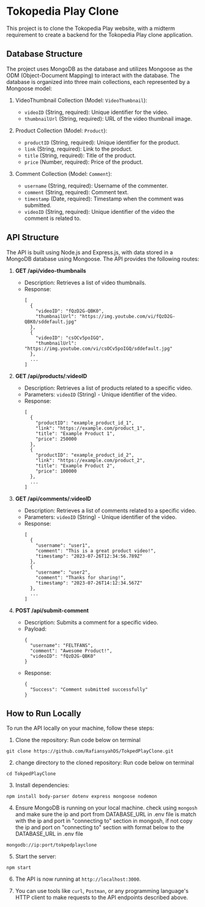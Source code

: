 # Tokopedia Play Clone

This project is to clone the Tokopedia Play website, with a midterm requirement to create a backend for the Tokopedia Play clone application.

## Database Structure

The project uses MongoDB as the database and utilizes Mongoose as the ODM (Object-Document Mapping) to interact with the database. The database is organized into three main collections, each represented by a Mongoose model:

1. VideoThumbnail Collection (Model: `VideoThumbnail`):
   - `videoID` (String, required): Unique identifier for the video.
   - `thumbnailUrl` (String, required): URL of the video thumbnail image.

2. Product Collection (Model: `Product`):
   - `productID` (String, required): Unique identifier for the product.
   - `link` (String, required): Link to the product.
   - `title` (String, required): Title of the product.
   - `price` (Number, required): Price of the product.

3. Comment Collection (Model: `Comment`):
   - `username` (String, required): Username of the commenter.
   - `comment` (String, required): Comment text.
   - `timestamp` (Date, required): Timestamp when the comment was submitted.
   - `videoID` (String, required): Unique identifier of the video the comment is related to.


## API Structure

The API is built using Node.js and Express.js, with data stored in a MongoDB database using Mongoose. The API provides the following routes:

1. **GET /api/video-thumbnails**
   - Description: Retrieves a list of video thumbnails.
   - Response:
     ```
     [
       {
         "videoID": "fQzD2G-QBK0",
         "thumbnailUrl": "https://img.youtube.com/vi/fQzD2G-QBK0/sddefault.jpg"
       },
       {
         "videoID": "csOCv5poIGQ",
         "thumbnailUrl": "https://img.youtube.com/vi/csOCv5poIGQ/sddefault.jpg"
       },
       ...
     ]
     ```

2. **GET /api/products/:videoID**
   - Description: Retrieves a list of products related to a specific video.
   - Parameters: `videoID` (String) - Unique identifier of the video.
   - Response:
     ```
     [
       {
         "productID": "example_product_id_1",
         "link": "https://example.com/product_1",
         "title": "Example Product 1",
         "price": 250000
       },
       {
         "productID": "example_product_id_2",
         "link": "https://example.com/product_2",
         "title": "Example Product 2",
         "price": 100000
       },
       ...
     ]
     ```

3. **GET /api/comments/:videoID**
   - Description: Retrieves a list of comments related to a specific video.
   - Parameters: `videoID` (String) - Unique identifier of the video.
   - Response:
     ```
     [
       {
         "username": "user1",
         "comment": "This is a great product video!",
         "timestamp": "2023-07-26T12:34:56.789Z"
       },
       {
         "username": "user2",
         "comment": "Thanks for sharing!",
         "timestamp": "2023-07-26T14:12:34.567Z"
       },
       ...
     ]
     ```

4. **POST /api/submit-comment**
   - Description: Submits a comment for a specific video.
   - Payload:
     ```
     {
       "username": "FELTFANS",
       "comment": "Awesome Product!",
       "videoID": "fQzD2G-QBK0"
     }
     ```
   - Response:
     ```
     {
       "Success": "Comment submitted successfully"
     }
     ```

## How to Run Locally

To run the API locally on your machine, follow these steps:

1. Clone the repository:
Run code below on terminal
```
git clone https://github.com/RafiansyahDS/TokpedPlayClone.git
```

2. change directory to the cloned repository:
Run code below on terminal
```
cd TokpedPlayClone
```

3. Install dependencies:
```
npm install body-parser dotenv express mongoose nodemon
```

4. Ensure MongoDB is running on your local machine. check using `mongosh` and make sure the ip and port from DATABASE_URL in .env file is match with the ip and port in "connecting to" section in mongosh, if not copy the ip and port on "connecting to" section with format below to the DATABASE_URL in .env file
```
mongodb://ip:port/tokpedplayclone
```

5. Start the server:
```
npm start
```

6. The API is now running at `http://localhost:3000`.

7. You can use tools like `curl`, `Postman`, or any programming language's HTTP client to make requests to the API endpoints described above.

